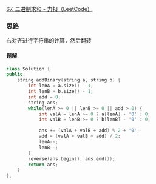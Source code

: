 [67. 二进制求和 - 力扣（LeetCode）](https://leetcode.cn/problems/add-binary/description/)

### 思路

右对齐进行字符串的计算，然后翻转

#### 题解

```c++
class Solution {
public:
    string addBinary(string a, string b) {
        int lenA = a.size() - 1;
        int lenB = b.size() - 1;
        int add = 0;
        string ans;
        while(lenA >= 0 || lenB >= 0 || add > 0) {
            int valA = lenA >= 0 ? a[lenA] - '0' : 0;
            int valB = lenB >= 0 ? b[lenB] - '0' : 0;

            ans += (valA + valB + add) % 2 + '0';
            add = (valA + valB + add) / 2;
            lenA--;
            lenB--;
        }
        reverse(ans.begin(), ans.end());
        return ans;
    }
};
```


